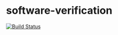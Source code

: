 # software-verification
[![Build Status](https://travis-ci.org/Nineclown/software-verification.svg?branch=master)](https://travis-ci.org/Nineclown/software-verification)
